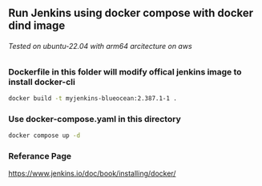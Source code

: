 ## Run Jenkins using docker compose with docker dind image

###### Tested on ubuntu-22.04 with arm64 arcitecture on aws

### Dockerfile in this folder will modify offical jenkins image to install docker-cli
```bash
docker build -t myjenkins-blueocean:2.387.1-1 .
```

### Use docker-compose.yaml in this directory
```bash
docker compose up -d
```

### Referance Page
https://www.jenkins.io/doc/book/installing/docker/
